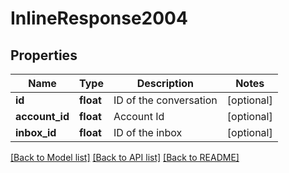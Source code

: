 # InlineResponse2004

## Properties
Name | Type | Description | Notes
------------ | ------------- | ------------- | -------------
**id** | **float** | ID of the conversation | [optional] 
**account_id** | **float** | Account Id | [optional] 
**inbox_id** | **float** | ID of the inbox | [optional] 

[[Back to Model list]](../README.md#documentation-for-models) [[Back to API list]](../README.md#documentation-for-api-endpoints) [[Back to README]](../README.md)

